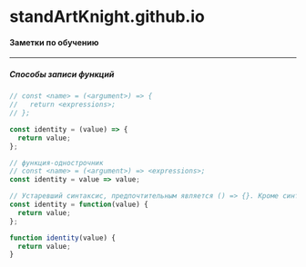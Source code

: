 # standArtKnight.github.io

<h4>Заметки по обучению</h4>

---


<h5>Способы записи функций</h5>

``` javascript
// const <name> = (<argument>) => {
//   return <expressions>;
// };

const identity = (value) => {
  return value;
};

// функция-однострочник
// const <name> = (<argument>) => <expressions>;
const identity = value => value;

// Устаревший синтаксис, предпочтительным является () => {}. Кроме синтаксической разницы есть и семантическая.
const identity = function(value) {
  return value;
};

function identity(value) {
  return value;
}
```

